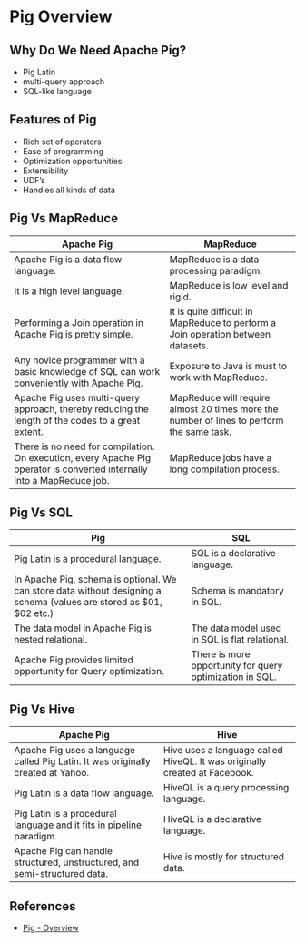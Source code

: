 # Pig Overview

## Why Do We Need Apache Pig?
- Pig Latin
- multi-query approach
- SQL-like language

## Features of Pig
- Rich set of operators
- Ease of programming
- Optimization opportunities
- Extensibility
- UDF’s
- Handles all kinds of data

## Pig Vs MapReduce
Apache Pig | MapReduce
---|---
Apache Pig is a data flow language. | MapReduce is a data processing paradigm.
It is a high level language. | MapReduce is low level and rigid.
Performing a Join operation in Apache Pig is pretty simple. | It is quite difficult in MapReduce to perform a Join operation between datasets.
Any novice programmer with a basic knowledge of SQL can work conveniently with Apache Pig. | Exposure to Java is must to work with MapReduce.
Apache Pig uses multi-query approach, thereby reducing the length of the codes to a great extent. | MapReduce will require almost 20 times more the number of lines to perform the same task.
There is no need for compilation. On execution, every Apache Pig operator is converted internally into a MapReduce job. | MapReduce jobs have a long compilation process.

## Pig Vs SQL
Pig | SQL
---|---
Pig Latin is a procedural language. | SQL is a declarative language.
In Apache Pig, schema is optional. We can store data without designing a schema (values are stored as $01, $02 etc.) | Schema is mandatory in SQL.
The data model in Apache Pig is nested relational. | The data model used in SQL is flat relational.
Apache Pig provides limited opportunity for Query optimization. | There is more opportunity for query optimization in SQL.

## Pig Vs Hive
Apache Pig | Hive
---|---
Apache Pig uses a language called Pig Latin. It was originally created at Yahoo. | Hive uses a language called HiveQL. It was originally created at Facebook.
Pig Latin is a data flow language. | HiveQL is a query processing language.
Pig Latin is a procedural language and it fits in pipeline paradigm. | HiveQL is a declarative language.
Apache Pig can handle structured, unstructured, and semi-structured data. | Hive is mostly for structured data.

## References
- [Pig - Overview](https://www.tutorialspoint.com/apache_pig/apache_pig_overview.htm)